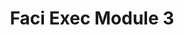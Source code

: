 ---
title: Faci Exec Module 3
redirect_to: https://drive.google.com/file/d/1prmaD4lAhr8diSXcqe1RmgffxA4ma6mD/view?usp=share_link
redirect_from: 
  - /FaciExecModule3
  - /faciexecmodule3
---